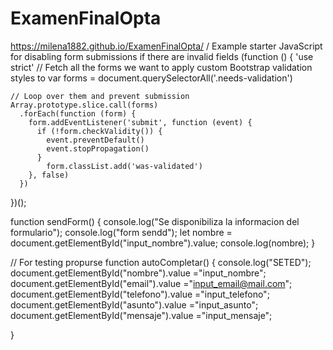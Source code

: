 # ExamenFinalOpta
https://milena1882.github.io/ExamenFinalOpta/
/ Example starter JavaScript for disabling form submissions if there are invalid fields
(function () {
    'use strict'
    // Fetch all the forms we want to apply custom Bootstrap validation styles to
    var forms = document.querySelectorAll('.needs-validation')
  
    // Loop over them and prevent submission
    Array.prototype.slice.call(forms)
      .forEach(function (form) {
        form.addEventListener('submit', function (event) {
          if (!form.checkValidity()) {
            event.preventDefault()
            event.stopPropagation()
          }
            form.classList.add('was-validated')
        }, false)
      })
  })();
  
  function sendForm() {
    console.log("Se disponibiliza la informacion del formulario");
    console.log("form sendd");
    let nombre = document.getElementById("input_nombre").value;
    console.log(nombre);
  }


  // For testing propurse
  function autoCompletar() {
    console.log("SETED");
    document.getElementById("nombre").value ="input_nombre";
    document.getElementById("email").value ="input_email@mail.com";
    document.getElementById("telefono").value ="input_telefono";
    document.getElementById("asunto").value ="input_asunto";
    document.getElementById("mensaje").value ="input_mensaje";
    
  }

